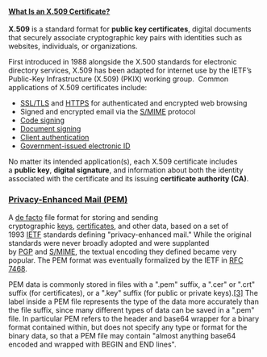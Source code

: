 #### [What Is an X.509 Certificate? ](https://www.ssl.com/faqs/what-is-an-x-509-certificate/)
**X.509** is a standard format for **public key certificates**, digital documents that securely associate cryptographic key pairs with identities such as websites, individuals, or organizations.

First introduced in 1988 alongside the X.500 standards for electronic directory services, X.509 has been adapted for internet use by the IETF’s Public-Key Infrastructure (X.509) (PKIX) working group. 
Common applications of X.509 certificates include:

- [SSL/TLS](https://www.ssl.com/faqs/faq-what-is-ssl/) and [HTTPS](https://www.ssl.com/faqs/what-is-https/) for authenticated and encrypted web browsing
- Signed and encrypted email via the [S/MIME](https://www.ssl.com/article/sending-secure-email-with-s-mime/) protocol
- [Code signing](https://www.ssl.com/faqs/what-is-code-signing/)
- [Document signing](https://www.ssl.com/s-mime-client-and-document-signing-certificates/)
- [Client authentication](https://www.ssl.com/s-mime-client-and-document-signing-certificates/)
- [Government-issued electronic ID](https://www.ssl.com/article/pki-and-digital-certificates-for-government/)

No matter its intended application(s), each X.509 certificate includes a **public key**, **digital signature**, and information about both the identity associated with the certificate and its issuing **certificate authority (CA)**.


### [**Privacy-Enhanced Mail** (**PEM**)](https://en.wikipedia.org/wiki/Privacy-Enhanced_Mail)
A [de facto](https://en.wikipedia.org/wiki/De_facto "De facto") file format for storing and sending cryptographic [keys](https://en.wikipedia.org/wiki/Key_(cryptography) "Key (cryptography)"), [certificates](https://en.wikipedia.org/wiki/Public_key_certificate "Public key certificate"), and other data, based on a set of 1993 [IETF](https://en.wikipedia.org/wiki/Internet_Engineering_Task_Force "Internet Engineering Task Force") standards defining "privacy-enhanced mail." While the original standards were never broadly adopted and were supplanted by [PGP](https://en.wikipedia.org/wiki/Pretty_Good_Privacy "Pretty Good Privacy") and [S/MIME](https://en.wikipedia.org/wiki/S/MIME "S/MIME"), the textual encoding they defined became very popular. The PEM format was eventually formalized by the IETF in [RFC 7468](https://tools.ietf.org/html/rfc7468 "rfc:7468").

PEM data is commonly stored in files with a ".pem" suffix, a ".cer" or ".crt" suffix (for certificates), or a ".key" suffix (for public or private keys).[[3]](https://en.wikipedia.org/wiki/Privacy-Enhanced_Mail#cite_note-3) The label inside a PEM file represents the type of the data more accurately than the file suffix, since many different types of data can be saved in a ".pem" file. In particular PEM refers to the header and base64 wrapper for a binary format contained within, but does not specify any type or format for the binary data, so that a PEM file may contain "almost anything base64 encoded and wrapped with BEGIN and END lines".